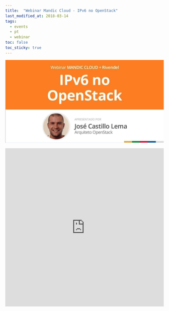 ```yaml
---
title:  "Webinar Mandic Cloud - IPv6 no OpenStack"
last_modified_at: 2018-03-14
tags:
  - events
  - pt
  - webinar
toc: false
toc_sticky: true
---
```


[![](/assets/images/posts/2018-08-20-mandic-webinar.jpeg)](https://labs.mandic.com.br/webinars/ipv6-openstack)

<iframe src="https://docs.google.com/gview?url=https://raw.githubusercontent.com/josecastillolema/talks/master/2018-ospday.sp/slides.pdf&embedded=true" style="width:100%; height: unset; aspect-ratio: 1/1;" frameborder="0"></iframe>